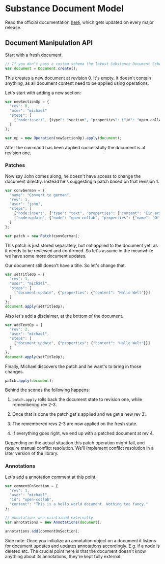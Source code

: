 # Substance Document Model

Read the official documentation [here](http://interior.substance.io/modules/document.html), which gets updated on every major release.

## Document Manipulation API

Start with a fresh document.

```js
// If you don't pass a custom schema the latest Substance Document Schema is used
var document = Document.create();
```

This creates a new document at revision 0. It's empty. It doesn't contain anything, as all document content need to be applied using operations.

Let's start with adding a new section:

```js
var newSectionOp = {
  "rev": 0,
  "user": "michael"
  "steps": [
    ["node:insert", {type": "section", "properties": {"id": "open-collab", name": "Open Collaboration"}}]
  ]
};

var op = new Operation(newSectionOp).apply(document);
```

After the command has been applied successfully the document is at revision one.

### Patches

Now say John comes along, he doesn't have access to change the document directly. Instead he's suggesting a patch based on that revision 1.

```js
var convGerman = {
  "name": "Convert to german",
  "rev": 1,
  "user": "john",
  "steps": [
  	["node:insert", {"type": "text", "properties": {"content": "Ein erster Paragraph."}}],
    ["node:update", {"node": "open-collab", "properties": {"name": "Offene Kollaboration"}}]
  ]
};

var patch = new Patch(convGerman);
```

This patch is just stored separately, but not applied to the document yet, as it needs to be reviewed and confirmed. So let's assume in the meanwhile we have some more document updates.

Our document still doesn't have a title. So let's change that.

```js
var setTitleOp = {
  "rev": 1,
  "user": "michael",
  "steps": [
    ["document:update", {"properties": {"content": "Hallo Welt"}}]
  ]
};
document.apply(setTitleOp);
```

Also let's add a disclaimer, at the bottom of the document.

```js
var addTextOp = {
  "rev": 2,
  "user": "michael",
  "steps": [
    ["document:update", {"properties": {"content": "Hallo Welt"}}]
  ]
};
document.apply(setTitleOp);
```

Finally, Michael discovers the patch and he want's to bring in those changes.

```js
patch.apply(document);
```

Behind the scenes the following happens:

1. `patch.apply` rolls back the document state to revision one, while remembering rev 2-3.

2. Once that is done the patch get's applied and we get a new rev 2'.

3. The remembered revs 2-3 are now applied on the fresh state.

4. If everything goes right, we end up with a patched document at rev 4.

Depending on the actual situation this patch operation might fail, and require manual conflict resolution. We'll implement conflict resolution in a later version of the library.


### Annotations

Let's add a annotation comment at this point.

```js
var commentOnSection = {
  "rev": 1,
  "user": "michael",
  "id": "open-collab",
  "content": "This is a hello world document. Nothing too fancy."
};

// Annotations are maintained externally.
var annotations = new Annotations(document);

annotations.add(commentOnSection);
```

Side note: Once you initialize an annotation object on a document it listens for document updates and updates annotations accordingly. E.g. if a node is deleted etc. The crucial point here is that the document doesn't know anything about its annotations, they're kept fully external.
